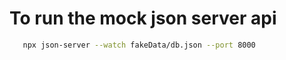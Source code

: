 # To run the mock json server api

```bash
   npx json-server --watch fakeData/db.json --port 8000
```

